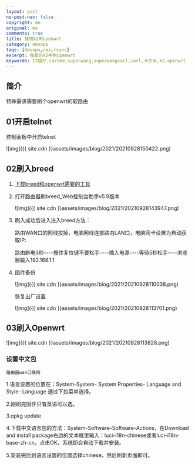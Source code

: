 ```yaml
---
layout: post
no-post-nav: false 
copyright: me
original: me
comments: true
title: 斐讯k2刷openwrt
category: devops
tags: [devops,nas,rsync]
excerpt: 在斐讯k2中刷openwrt
keywords: IT超仔,carlme,superwang,superwangcarl,carl,卡尔米,k2,openwrt
---
```


## 简介

特殊需求需要刷个openwrt的软路由

## 01开启telnet

控制面板中开启telnet

![img]({{ site.cdn }}assets/images/blog/2021/20210928150422.png)

## 02刷入breed

1. [下载breed和openwrt需要的工具]({{site.cdn}}download/斐讯k2刷openwrt.rar)

2. 打开路由器刷breed_Web控制台助手v5.9版本

   ![img]({{ site.cdn }}assets/images/blog/2021/20210928143947.png)

3. 刷入成功后进入进入breed方法：

   路由WAN口的网线拔掉，电脑网线连接路由LAN口，电脑网卡设置为自动获取IP:

   路由断电3秒----按住复位键不要松手----插入电源----等待5秒松手----浏览器输入192.168.1.1

4. 固件备份

   ![img]({{ site.cdn }}assets/images/blog/2021/20210928110038.png)

   恢复出厂设置

   ![img]({{ site.cdn }}assets/images/blog/2021/20210928113701.png)

## 03刷入Openwrt

![img]({{ site.cdn }}assets/images/blog/2021/20210928113828.png)

### 设置中文包

`路由器wan口联网`

1.语言设置的位置在：System-System- System Properties- Language and Style- Language 通过下拉菜单选择。

2.刚刷完固件只有英语可以选。

3.opkg update

4.下载中文语言包的方法：System-Software–Software-Actions，在Download and install package右边的文本框里输入：luci-i18n-chinese或者luci-i18n-base-zh-cn，点击OK，系统即会自动下载并安装。

5.安装完后到语言设置的位置选择chinese，然后刷新页面即可。